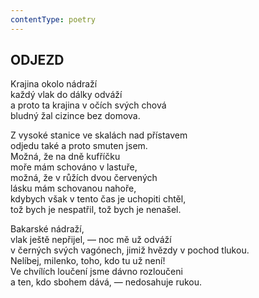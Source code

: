 ```yaml
---
contentType: poetry
---
```


<section>

## ODJEZD  

Krajina okolo nádraží  
každý vlak do dálky odváží  
a proto ta krajina v očích svých chová  
bludný žal cizince bez domova.  

Z vysoké stanice ve skalách nad přístavem  
odjedu také a proto smuten jsem.  
Možná, že na dně kufříčku  
moře mám schováno v lastuře,  
možná, že v růžích dvou červených  
lásku mám schovanou nahoře,  
kdybych však v tento čas je uchopiti chtěl,  
tož bych je nespatřil, tož bych je nenašel.  

Bakarské nádraží,  
vlak ještě nepřijel, — noc mě už odváží  
v černých svých vagónech, jimiž hvězdy v pochod tlukou.  
Nelíbej, milenko, toho, kdo tu už není!  
Ve chvílích loučení jsme dávno rozloučeni  
a ten, kdo sbohem dává, — nedosahuje rukou.

</section>
